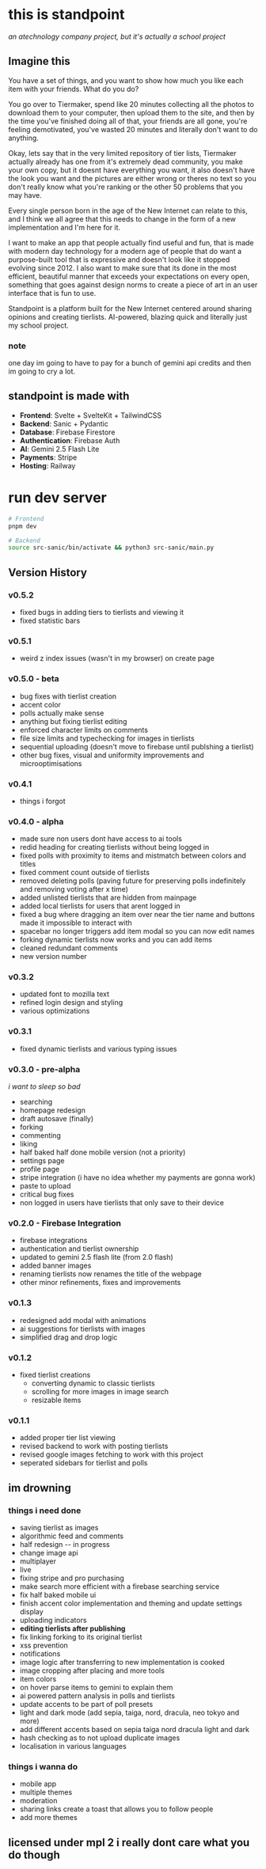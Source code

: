 # this is standpoint

_an atechnology company project, but it's actually a school project_

## Imagine this

You have a set of things, and you want to show how much you like each item with your friends. What do you do?

You go over to Tiermaker, spend like 20 minutes collecting all the photos to download them to your computer, then upload them to the site, and then by the time you've finished doing all of that, your friends are all gone, you're feeling demotivated, you've wasted 20 minutes and literally don't want to do anything.

Okay, lets say that in the very limited repository of tier lists, Tiermaker actually already has one from it's extremely dead community, you make your own copy, but it doesnt have everything you want, it also doesn't have the look you want and the pictures are either wrong or theres no text so you don't really know what you're ranking or the other 50 problems that you may have.

Every single person born in the age of the New Internet can relate to this, and I think we all agree that this needs to change in the form of a new implementation and I'm here for it.

I want to make an app that people actually find useful and fun, that is made with modern day technology for a modern age of people that do want a purpose-built tool that is expressive and doesn't look like it stopped evolving since 2012. I also want to make sure that its done in the most efficient, beautiful manner that exceeds your expectations on every open, something that goes against design norms to create a piece of art in an user interface that is fun to use.

Standpoint is a platform built for the New Internet centered around sharing opinions and creating tierlists. AI-powered, blazing quick and literally just my school project.

### note

one day im going to have to pay for a bunch of gemini api credits and then im going to cry a lot.

## standpoint is made with

- **Frontend**: Svelte + SvelteKit + TailwindCSS
- **Backend**: Sanic + Pydantic
- **Database**: Firebase Firestore
- **Authentication**: Firebase Auth
- **AI**: Gemini 2.5 Flash Lite
- **Payments**: Stripe
- **Hosting**: Railway

# run dev server

```bash
# Frontend
pnpm dev

# Backend
source src-sanic/bin/activate && python3 src-sanic/main.py
```

## Version History

### v0.5.2
- fixed bugs in adding tiers to tierlists and viewing it
- fixed statistic bars

### v0.5.1
- weird z index issues (wasn't in my browser) on create page

### v0.5.0 - beta

- bug fixes with tierlist creation
- accent color
- polls actually make sense
- anything but fixing tierlist editing
- enforced character limits on comments
- file size limits and typechecking for images in tierlists
- sequential uploading (doesn't move to firebase until publshing a tierlist)
- other bug fixes, visual and uniformity improvements and microoptimisations

### v0.4.1

- things i forgot

### v0.4.0 - alpha

- made sure non users dont have access to ai tools
- redid heading for creating tierlists without being logged in
- fixed polls with proximity to items and mistmatch between colors and titles
- fixed comment count outside of tierlists
- removed deleting polls (paving future for preserving polls indefinitely and removing voting after x time)
- added unlisted tierlists that are hidden from mainpage
- added local tierlists for users that arent logged in
- fixed a bug where dragging an item over near the tier name and buttons made it impossible to interact with
- spacebar no longer triggers add item modal so you can now edit names
- forking dynamic tierlists now works and you can add items
- cleaned redundant comments
- new version number

### v0.3.2

- updated font to mozilla text
- refined login design and styling
- various optimizations

### v0.3.1

- fixed dynamic tierlists and various typing issues

### v0.3.0 - pre-alpha

_i want to sleep so bad_

- searching
- homepage redesign
- draft autosave (finally)
- forking
- commenting
- liking
- half baked half done mobile version (not a priority)
- settings page
- profile page
- stripe integration (i have no idea whether my payments are gonna work)
- paste to upload
- critical bug fixes
- non logged in users have tierlists that only save to their device

### v0.2.0 - Firebase Integration

- firebase integrations
- authentication and tierlist ownership
- updated to gemini 2.5 flash lite (from 2.0 flash)
- added banner images
- renaming tierlists now renames the title of the webpage
- other minor refinements, fixes and improvements

### v0.1.3

- redesigned add modal with animations
- ai suggestions for tierlists with images
- simplified drag and drop logic

### v0.1.2

- fixed tierlist creations
  - converting dynamic to classic tierlists
  - scrolling for more images in image search
  - resizable items

### v0.1.1

- added proper tier list viewing
- revised backend to work with posting tierlists
- revised google images fetching to work with this project
- seperated sidebars for tierlist and polls

## im drowning

### things i need done

- saving tierlist as images
- algorithmic feed and comments
- half redesign -- in progress
- change image api
- multiplayer
- live
- fixing stripe and pro purchasing
- make search more efficient with a firebase searching service
- fix half baked mobile ui
- finish accent color implementation and theming and update settings display
- uploading indicators
- **editing tierlists after publishing**
- fix linking forking to its original tierlist
- xss prevention
- notifications
- image logic after transferring to new implementation is cooked
- image cropping after placing and more tools
- item colors
- on hover parse items to gemini to explain them
- ai powered pattern analysis in polls and tierlists
- update accents to be part of poll presets
- light and dark mode (add sepia, taiga, nord, dracula, neo tokyo and more)
- add different accents based on sepia taiga nord dracula light and dark
- hash checking as to not upload duplicate images
- localisation in various languages


### things i wanna do

- mobile app
- multiple themes
- moderation
- sharing links create a toast that allows you to follow people
- add more themes

## licensed under mpl 2 i really dont care what you do though

